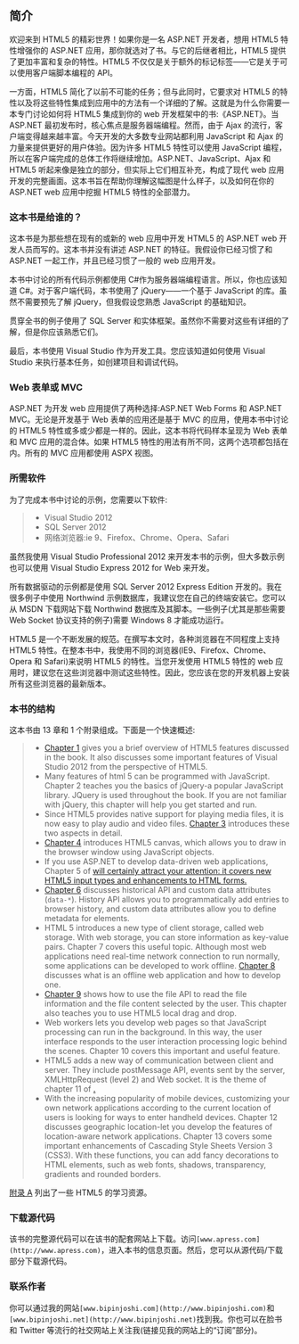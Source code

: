 ## 简介

欢迎来到 HTML5 的精彩世界！如果你是一名 ASP.NET 开发者，想用 HTML5 特性增强你的 ASP.NET 应用，那你就选对了书。与它的后继者相比，HTML5 提供了更加丰富和复杂的特性。HTML5 不仅仅是关于额外的标记标签——它是关于可以使用客户端脚本编程的 API。

一方面，HTML5 简化了以前不可能的任务；但与此同时，它要求对 HTML5 的特性以及将这些特性集成到应用中的方法有一个详细的了解。这就是为什么你需要一本专门讨论如何将 HTML5 集成到你的 web 开发框架中的书:《ASP.NET》。当 ASP.NET 最初发布时，核心焦点是服务器端编程。然而，由于 Ajax 的流行，客户端变得越来越丰富。今天开发的大多数专业网站都利用 JavaScript 和 Ajax 的力量来提供更好的用户体验。因为许多 HTML5 特性可以使用 JavaScript 编程，所以在客户端完成的总体工作将继续增加。ASP.NET、JavaScript、Ajax 和 HTML5 听起来像是独立的部分，但实际上它们相互补充，构成了现代 web 应用开发的完整画面。这本书旨在帮助你理解这幅图是什么样子，以及如何在你的 ASP.NET web 应用中挖掘 HTML5 特性的全部潜力。

### 这本书是给谁的？

这本书是为那些想在现有的或新的 web 应用中开发 HTML5 的 ASP.NET web 开发人员而写的。这本书并没有讲述 ASP.NET 的特征。我假设你已经习惯了和 ASP.NET 一起工作，并且已经习惯了一般的 web 应用开发。

本书中讨论的所有代码示例都使用 C#作为服务器端编程语言。所以，你也应该知道 C#。对于客户端代码，本书使用了 jQuery——一个基于 JavaScript 的库。虽然不需要预先了解 jQuery，但我假设您熟悉 JavaScript 的基础知识。

贯穿全书的例子使用了 SQL Server 和实体框架。虽然你不需要对这些有详细的了解，但是你应该熟悉它们。

最后，本书使用 Visual Studio 作为开发工具。您应该知道如何使用 Visual Studio 来执行基本任务，如创建项目和调试代码。

### Web 表单或 MVC

ASP.NET 为开发 web 应用提供了两种选择:ASP.NET Web Forms 和 ASP.NET MVC。无论是开发基于 Web 表单的应用还是基于 MVC 的应用，使用本书中讨论的 HTML5 特性或多或少都是一样的。因此，这本书将代码样本呈现为 Web 表单和 MVC 应用的混合体。如果 HTML5 特性的用法有所不同，这两个选项都包括在内。所有的 MVC 应用都使用 ASPX 视图。

### 所需软件

为了完成本书中讨论的示例，您需要以下软件:

> *   Visual Studio 2012
> *   SQL Server 2012
> *   网络浏览器:ie 9、Firefox、Chrome、Opera、Safari

虽然我使用 Visual Studio Professional 2012 来开发本书的示例，但大多数示例也可以使用 Visual Studio Express 2012 for Web 来开发。

所有数据驱动的示例都是使用 SQL Server 2012 Express Edition 开发的。我在很多例子中使用 Northwind 示例数据库，我建议您在自己的终端安装它。您可以从 MSDN 下载网站下载 Northwind 数据库及其脚本。一些例子(尤其是那些需要 Web Socket 协议支持的例子)需要 Windows 8 才能成功运行。

HTML5 是一个不断发展的规范。在撰写本文时，各种浏览器在不同程度上支持 HTML5 特性。在整本书中，我使用不同的浏览器(IE9、Firefox、Chrome、Opera 和 Safari)来说明 HTML5 的特性。当您开发使用 HTML5 特性的 web 应用时，建议您在这些浏览器中测试这些特性。因此，您应该在您的开发机器上安装所有这些浏览器的最新版本。

### 本书的结构

这本书由 13 章和 1 个附录组成。下面是一个快速概述:

> *   [Chapter 1](01.html) gives you a brief overview of HTML5 features discussed in the book. It also discusses some important features of Visual Studio 2012 from the perspective of HTML5.
> *   Many features of html 5 can be programmed with JavaScript. Chapter 2 teaches you the basics of jQuery-a popular JavaScript library. JQuery is used throughout the book. If you are not familiar with jQuery, this chapter will help you get started and run.
> *   Since HTML5 provides native support for playing media files, it is now easy to play audio and video files. [Chapter 3](03.html) introduces these two aspects in detail.
> *   [Chapter 4](04.html) introduces HTML5 canvas, which allows you to draw in the browser window using JavaScript objects.
> *   If you use ASP.NET to develop data-driven web applications, Chapter 5 of [will certainly attract your attention: it covers new HTML5 input types and enhancements to HTML forms.](05.html)
> *   [Chapter 6](06.html) discusses historical API and custom data attributes (`data-*`). History API allows you to programmatically add entries to browser history, and custom data attributes allow you to define metadata for elements.
> *   HTML 5 introduces a new type of client storage, called web storage. With web storage, you can store information as key-value pairs. Chapter 7 covers this useful topic. Although most web applications need real-time network connection to run normally, some applications can be developed to work offline. [Chapter 8](08.html) discusses what is an offline web application and how to develop one.
> *   [Chapter 9](09.html) shows how to use the file API to read the file information and the file content selected by the user. This chapter also teaches you to use HTML5 local drag and drop.
> *   Web workers lets you develop web pages so that JavaScript processing can run in the background. In this way, the user interface responds to the user interaction processing logic behind the scenes. Chapter 10 covers this important and useful feature.
> *   HTML5 adds a new way of communication between client and server. They include postMessage API, events sent by the server, XMLHttpRequest (level 2) and Web socket. It is the theme of chapter 11 of [.](11.html)
> *   With the increasing popularity of mobile devices, customizing your own network applications according to the current location of users is looking for ways to enter handheld devices. Chapter 12 discusses geographic location-let you develop the features of location-aware network applications. Chapter 13 covers some important enhancements of Cascading Style Sheets Version 3 (CSS3). With these functions, you can add fancy decorations to HTML elements, such as web fonts, shadows, transparency, gradients and rounded borders.

[附录 A](14.html) 列出了一些 HTML5 的学习资源。

### 下载源代码

该书的完整源代码可以在该书的配套网站上下载。访问`[www.apress.com](http://www.apress.com)`，进入本书的信息页面。然后，您可以从源代码/下载部分下载源代码。

### 联系作者

你可以通过我的网站`[www.bipinjoshi.com](http://www.bipinjoshi.com)`和`[www.bipinjoshi.net](http://www.bipinjoshi.net)`找到我。你也可以在脸书和 Twitter 等流行的社交网站上关注我(链接见我的网站上的“订阅”部分)。
